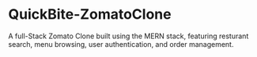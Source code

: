 # QuickBite-ZomatoClone
A full-Stack Zomato Clone built using the MERN stack, featuring resturant search, menu browsing, user authentication, and order management.
